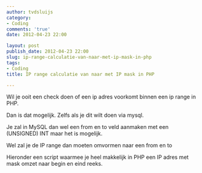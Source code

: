 ```yaml
---
author: tvdsluijs
category:
- Coding
comments: 'true'
date: 2012-04-23 22:00

layout: post
publish_date: 2012-04-23 22:00
slug: ip-range-calculatie-van-naar-met-ip-mask-in-php
tags:
- Coding
title: IP range calculatie van naar met IP mask in PHP

---
```

Wil je ooit een check doen of een ip adres voorkomt binnen een ip range in
PHP.  
  
Dan is dat mogelijk. Zelfs als je dit wilt doen via mysql.  
  
Je zal in MySQL dan wel een from en to veld aanmaken met een (UNSIGNED) INT
maar het is mogelijk.  
  
Wel zal je de IP range dan moeten omvormen naar een from en to  
  
Hieronder een script waarmee je heel makkelijk in PHP een IP adres met mask
omzet naar begin en eind reeks.

